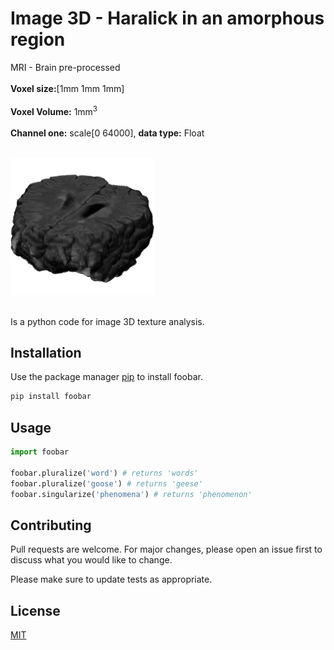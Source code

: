 # Image 3D - Haralick in an amorphous region
MRI - Brain pre-processed <br /><br />
<b>Voxel size:</b>[1mm 1mm 1mm]<br /><br />
<b>Voxel Volume:</b> 1mm<sup>3</sup> <br /><br />
<b>Channel one:</b> scale[0 64000], <b>data type:</b> Float<br /><br /> 

![Brain](brain-preprocessed.png)<br /><br />

Is a python code for image 3D texture analysis.
## Installation

Use the package manager [pip](https://pip.pypa.io/en/stable/) to install foobar.

```bash
pip install foobar
```

## Usage

```python
import foobar

foobar.pluralize('word') # returns 'words'
foobar.pluralize('goose') # returns 'geese'
foobar.singularize('phenomena') # returns 'phenomenon'
```

## Contributing
Pull requests are welcome. For major changes, please open an issue first to discuss what you would like to change.

Please make sure to update tests as appropriate.

## License
[MIT](https://choosealicense.com/licenses/mit/)
